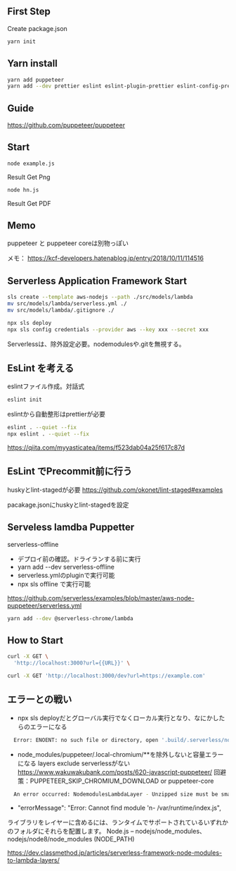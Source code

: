 ## First Step 

Create package.json

```sh
yarn init
```

## Yarn install 

```sh
yarn add puppeteer
yarn add --dev prettier eslint eslint-plugin-prettier eslint-config-prettier babel-eslint serverless serverless-offline
```

## Guide

https://github.com/puppeteer/puppeteer

## Start

```sh
node example.js
```

Result Get Png

```sh
node hn.js
```

Result Get PDF

## Memo

puppeteer と puppeteer coreは別物っぽい

メモ：
https://kcf-developers.hatenablog.jp/entry/2018/10/11/114516

## Serverless Application Framework Start

```sh
sls create --template aws-nodejs --path ./src/models/lambda
mv src/models/lambda/serverless.yml ./
mv src/models/lambda/.gitignore ./

npx sls deploy 
npx sls config credentials --provider aws --key xxx --secret xxx
```

Serverlessは、除外設定必要。nodemodulesや.gitを無視する。

## EsLint を考える

eslintファイル作成。対話式

```sh
eslint init
```
eslintから自動整形はprettierが必要

```sh
eslint . --quiet --fix
npx eslint . --quiet --fix
```

https://qiita.com/myyasticatea/items/f523dab04a25f617c87d

## EsLint でPrecommit前に行う

huskyとlint-stagedが必要
https://github.com/okonet/lint-staged#examples

pacakage.jsonにhuskyとlint-stagedを設定

## Serveless lamdba Puppetter

serverless-offline
- デプロイ前の確認。ドライランする前に実行
- yarn add --dev serverless-offline
- serverless.ymlのpluginで実行可能
-  npx sls offline で実行可能

https://github.com/serverless/examples/blob/master/aws-node-puppeteer/serverless.yml

```sh
yarn add --dev @serverless-chrome/lambda
```

## How to Start

```sh
curl -X GET \
  'http://localhost:3000?url={{URL}}' \

curl -X GET 'http://localhost:3000/dev?url=https://example.com'
```

## エラーとの戦い

- npx sls deployだとグローバル実行でなくローカル実行となり、なにかしたらのエラーになる

```sh
  Error: ENOENT: no such file or directory, open '.build/.serverless/nodemodules.zip'
```

- node_modules/puppeteer/.local-chromium/**を除外しないと容量エラーになる
  layers exclude serverlessがない
  https://www.wakuwakubank.com/posts/620-javascript-puppeteer/
  回避策：PUPPETEER_SKIP_CHROMIUM_DOWNLOAD or puppeteer-core

```sh
  An error occurred: NodemodulesLambdaLayer - Unzipped size must be smaller than 262144000 bytes
```

- "errorMessage": "Error: Cannot find module 'n- /var/runtime/index.js",

ライブラリをレイヤーに含めるには、ランタイムでサポートされているいずれかのフォルダにそれらを配置します。
Node.js – nodejs/node_modules、nodejs/node8/node_modules (NODE_PATH)

https://dev.classmethod.jp/articles/serverless-framework-node-modules-to-lambda-layers/
